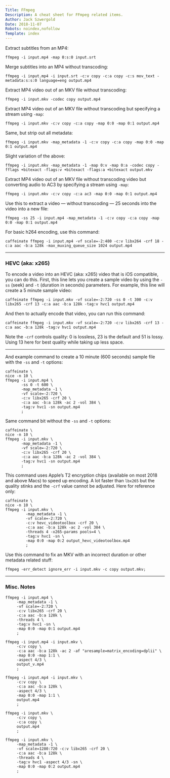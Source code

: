 ```yaml
---
Title: FFmpeg
Description: A cheat sheet for FFmpeg related items.
Author: Jack Szwergold
Date: 2018-11-07
Robots: noindex,nofollow
Template: index
---
```


Extract subtitles from an MP4:

    ffmpeg -i input.mp4 -map 0:s:0 input.srt

Merge subtitles into an MP4 without transcoding:

    ffmpeg -i input.mp4 -i input.srt -c:v copy -c:a copy -c:s mov_text -metadata:s:s:0 language=eng output.mp4

Extract MP4 video out of an MKV file without transcoding:

    ffmpeg -i input.mkv -codec copy output.mp4

Extract MP4 video out of an MKV file without transcoding but specifying a stream using `-map`:

    ffmpeg -i input.mkv -c:v copy -c:a copy -map 0:0 -map 0:1 output.mp4

Same, but strip out all metadata:

    ffmpeg -i input.mkv -map_metadata -1 -c:v copy -c:a copy -map 0:0 -map 0:1 output.mp4

Slight variation of the above:

    ffmpeg -i input.mkv -map_metadata -1 -map 0:v -map 0:a -codec copy -fflags +bitexact -flags:v +bitexact -flags:a +bitexact output.mkv

Extract MP4 video out of an MKV file without transcoding video but converting audio to AC3 by specifying a stream using `-map`:

    ffmpeg -i input.mkv -c:v copy -c:a ac3 -map 0:0 -map 0:1 output.mp4

Use this to extract a video — without transcoding — 25 seconds into the video into a new file:

    ffmpeg -ss 25 -i input.mp4 -map_metadata -1 -c:v copy -c:a copy -map 0:0 -map 0:1 output.mp4

For basic h264 encoding, use this command:

    caffeinate ffmpeg -i input.mp4 -vf scale=-2:480 -c:v libx264 -crf 18 -c:a aac -b:a 128k -max_muxing_queue_size 1024 output.mp4

***

### HEVC (aka: x265)

To encode a video into an HEVC (aka: x265) video that is iOS compatible, you can do this. First, this line lets you create a sample video by using the `-ss` (seek) and `-t` (duration in seconds) parameters. For example, this line will create a 5 minute sample video:

    caffeinate ffmpeg -i input.mkv -vf scale=-2:720 -ss 0 -t 300 -c:v libx265 -crf 13 -c:a aac -b:a 128k -tag:v hvc1 output.mp4

And then to actually encode that video, you can run this command:

    caffeinate ffmpeg -i input.mkv -vf scale=-2:720 -c:v libx265 -crf 13 -c:a aac -b:a 128k -tag:v hvc1 output.mp4

Note the `-crf` controls quality: 0 is lossless, 23 is the default and 51 is lossy. Using 13 here for best quality while taking up less space.

***

And example command to create a 10 minute (600 seconds) sample file with the `-ss` and `-t` options:

    caffeinate \
    nice -n 10 \
    ffmpeg -i input.mp4 \
           -ss 0 -t 600 \
           -map_metadata -1 \
           -vf scale=-2:720 \
           -c:v libx265 -crf 20 \
           -c:a aac -b:a 128k -ac 2 -vol 384 \
           -tag:v hvc1 -sn output.mp4
           ;

Same command bit without the `-ss` and `-t` options:

    caffeinate \
    nice -n 10 \
    ffmpeg -i input.mkv \
           -map_metadata -1 \
           -vf scale=-2:720 \
           -c:v libx265 -crf 20 \
           -c:a aac -b:a 128k -ac 2 -vol 384 \
           -tag:v hvc1 -sn output.mp4
           ;

This command uses Apple’s T2 encryption chips (available on most 2018 and above Macs) to speed up encoding. A lot faster than `lbx265` but the quality stinks and the `-crf` value cannot be adjusted. Here for reference only:

    caffeinate \
    nice -n 10 \
    ffmpeg -i input.mkv \
             -map_metadata -1 \
             -vf scale=-2:720 \
             -c:v hevc_videotoolbox -crf 20 \
             -c:a aac -b:a 128k -ac 2 -vol 384 \
             -threads 4 -x265-params pools=4 \
             -tag:v hvc1 -sn \
             -map 0:0 -map 0:2 output_hevc_videotoolbox.mp4
             ;

Use this command to fix an MKV with an incorrect duration or other metadata related stuff:

    ffmpeg -err_detect ignore_err -i input.mkv -c copy output.mkv;

***

### Misc. Notes

    ffmpeg -i input.mp4 \
         -map_metadata -1 \
         -vf scale=-2:720 \
         -c:v libx265 -crf 20 \
         -c:a aac -b:a 128k \
         -threads 4 \
         -tag:v hvc1 -sn \
         -map 0:0 -map 0:1 output.mp4
         ;

    ffmpeg -i input.mp4 -i input.mkv \
         -c:v copy \
         -c:a aac -b:a 128k -ac 2 -af "aresample=matrix_encoding=dplii" \
         -map 0:0 -map 1:1 \
         -aspect 4/3 \
         output_v.mp4
         ;

    ffmpeg -i input.mp4 -i input.mkv \
         -c:v copy \
         -c:a aac -b:a 128k \
         -aspect 4/3 \
         -map 0:0 -map 1:1 \
         output.mp4
         ;

    ffmpeg -i input.mkv \
         -c:v copy \
         -c:a copy \
         output.mp4
         ;

    ffmpeg -i input.mkv \
         -map_metadata -1 \
         -vf scale=1280:720 -c:v libx265 -crf 20 \
         -c:a aac -b:a 128k \
         -threads 4 \
         -tag:v hvc1 -aspect 4/3 -sn \
         -map 0:0 -map 0:2 output.mp4
         ;
